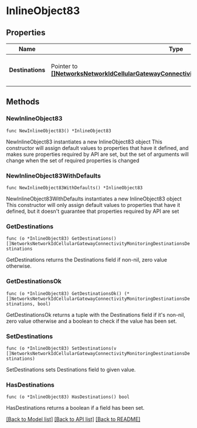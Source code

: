 # InlineObject83

## Properties

Name | Type | Description | Notes
------------ | ------------- | ------------- | -------------
**Destinations** | Pointer to [**[]NetworksNetworkIdCellularGatewayConnectivityMonitoringDestinationsDestinations**](NetworksNetworkIdCellularGatewayConnectivityMonitoringDestinationsDestinations.md) | The list of connectivity monitoring destinations | [optional] 

## Methods

### NewInlineObject83

`func NewInlineObject83() *InlineObject83`

NewInlineObject83 instantiates a new InlineObject83 object
This constructor will assign default values to properties that have it defined,
and makes sure properties required by API are set, but the set of arguments
will change when the set of required properties is changed

### NewInlineObject83WithDefaults

`func NewInlineObject83WithDefaults() *InlineObject83`

NewInlineObject83WithDefaults instantiates a new InlineObject83 object
This constructor will only assign default values to properties that have it defined,
but it doesn't guarantee that properties required by API are set

### GetDestinations

`func (o *InlineObject83) GetDestinations() []NetworksNetworkIdCellularGatewayConnectivityMonitoringDestinationsDestinations`

GetDestinations returns the Destinations field if non-nil, zero value otherwise.

### GetDestinationsOk

`func (o *InlineObject83) GetDestinationsOk() (*[]NetworksNetworkIdCellularGatewayConnectivityMonitoringDestinationsDestinations, bool)`

GetDestinationsOk returns a tuple with the Destinations field if it's non-nil, zero value otherwise
and a boolean to check if the value has been set.

### SetDestinations

`func (o *InlineObject83) SetDestinations(v []NetworksNetworkIdCellularGatewayConnectivityMonitoringDestinationsDestinations)`

SetDestinations sets Destinations field to given value.

### HasDestinations

`func (o *InlineObject83) HasDestinations() bool`

HasDestinations returns a boolean if a field has been set.


[[Back to Model list]](../README.md#documentation-for-models) [[Back to API list]](../README.md#documentation-for-api-endpoints) [[Back to README]](../README.md)


